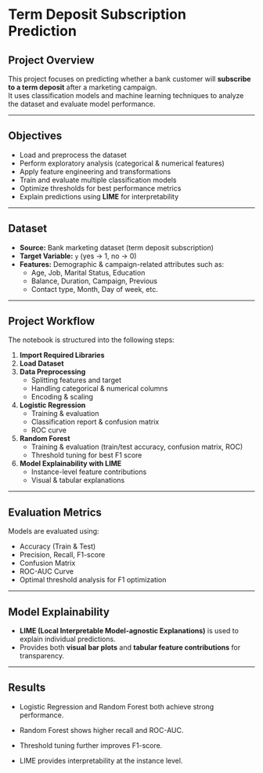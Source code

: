 # Term Deposit Subscription Prediction

## Project Overview
This project focuses on predicting whether a bank customer will **subscribe to a term deposit** after a marketing campaign.  
It uses classification models and machine learning techniques to analyze the dataset and evaluate model performance.

---

## Objectives
- Load and preprocess the dataset  
- Perform exploratory analysis (categorical & numerical features)  
- Apply feature engineering and transformations  
- Train and evaluate multiple classification models  
- Optimize thresholds for best performance metrics  
- Explain predictions using **LIME** for interpretability  

---

## Dataset
- **Source:** Bank marketing dataset (term deposit subscription)  
- **Target Variable:** `y` (yes → 1, no → 0)  
- **Features:** Demographic & campaign-related attributes such as:
  - Age, Job, Marital Status, Education  
  - Balance, Duration, Campaign, Previous  
  - Contact type, Month, Day of week, etc.  

---

## Project Workflow
The notebook is structured into the following steps:

1. **Import Required Libraries**  
2. **Load Dataset**  
3. **Data Preprocessing**  
   - Splitting features and target  
   - Handling categorical & numerical columns  
   - Encoding & scaling  
4. **Logistic Regression**  
   - Training & evaluation  
   - Classification report & confusion matrix  
   - ROC curve  
5. **Random Forest**  
   - Training & evaluation (train/test accuracy, confusion matrix, ROC)  
   - Threshold tuning for best F1 score  
6. **Model Explainability with LIME**  
   - Instance-level feature contributions  
   - Visual & tabular explanations  

---

## Evaluation Metrics
Models are evaluated using:
- Accuracy (Train & Test)  
- Precision, Recall, F1-score  
- Confusion Matrix  
- ROC-AUC Curve  
- Optimal threshold analysis for F1 optimization  

---

## Model Explainability
- **LIME (Local Interpretable Model-agnostic Explanations)** is used to explain individual predictions.  
- Provides both **visual bar plots** and **tabular feature contributions** for transparency.  

---

## Results

- Logistic Regression and Random Forest both achieve strong performance.

- Random Forest shows higher recall and ROC-AUC.

- Threshold tuning further improves F1-score.

- LIME provides interpretability at the instance level.
